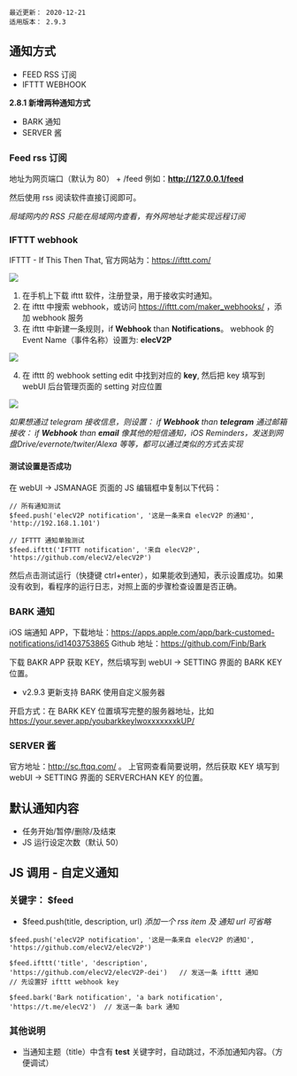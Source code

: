 ```
最近更新： 2020-12-21
适用版本： 2.9.3
```

## 通知方式

- FEED RSS 订阅
- IFTTT WEBHOOK

**2.8.1 新增两种通知方式**
- BARK 通知
- SERVER 酱

### Feed rss 订阅

地址为网页端口（默认为 80） + /feed
例如：**http://127.0.0.1/feed**

然后使用 rss 阅读软件直接订阅即可。

*局域网内的 RSS 只能在局域网内查看，有外网地址才能实现远程订阅*

### IFTTT webhook

IFTTT - If This Then That, 官方网站为：https://ifttt.com/

![](https://raw.githubusercontent.com/elecV2/elecV2P-dei/master/docs/res/iftttnotify.png)

1. 在手机上下载 ifttt 软件，注册登录，用于接收实时通知。
2. 在 ifttt 中搜索 webhook，或访问 https://ifttt.com/maker_webhooks/ ，添加 webhook 服务
3. 在 ifttt 中新建一条规则，if **Webhook** than **Notifications**。 webhook 的 Event Name（事件名称）设置为: **elecV2P**

![](https://raw.githubusercontent.com/elecV2/elecV2P-dei/master/docs/res/setiftttm.jpg)

4. 在 ifttt 的 webhook setting edit 中找到对应的 **key**, 然后把 key 填写到 webUI 后台管理页面的 setting 对应位置

![](https://raw.githubusercontent.com/elecV2/elecV2P-dei/master/docs/res/setifttt.png)

*如果想通过 telegram 接收信息，则设置： if **Webhook** than **telegram***
*通过邮箱接收： if **Webhook** than **email***
*像其他的短信通知，iOS Reminders，发送到网盘Drive/evernote/twiter/Alexa 等等，都可以通过类似的方式去实现*

#### 测试设置是否成功

在 webUI -> JSMANAGE 页面的 JS 编辑框中复制以下代码：

``` JS
// 所有通知测试
$feed.push('elecV2P notification', '这是一条来自 elecV2P 的通知', 'http://192.168.1.101')

// IFTTT 通知单独测试
$feed.ifttt('IFTTT notification', '来自 elecV2P', 'https://github.com/elecV2/elecV2P')
```

然后点击测试运行（快捷键 ctrl+enter），如果能收到通知，表示设置成功。如果没有收到，看程序的运行日志，对照上面的步骤检查设置是否正确。

### BARK 通知

iOS 端通知 APP，下载地址：https://apps.apple.com/app/bark-customed-notifications/id1403753865
Github 地址：https://github.com/Finb/Bark

下载 BAKR APP 获取 KEY，然后填写到 webUI -> SETTING 界面的 BARK KEY 位置。

* v2.9.3 更新支持 BARK 使用自定义服务器

开启方式：在 BARK KEY 位置填写完整的服务器地址，比如 https://your.sever.app/youbarkkeylwoxxxxxxxkUP/

### SERVER 酱

官方地址：http://sc.ftqq.com/ 。 上官网查看简要说明，然后获取 KEY 填写到 webUI -> SETTING 界面的 SERVERCHAN KEY 的位置。

## 默认通知内容

- 任务开始/暂停/删除/及结束
- JS 运行设定次数（默认 50）

## JS 调用 - 自定义通知

### 关键字： $feed

- $feed.push(title, description, url)
*添加一个 rss item 及 通知*
*url 可省略*

``` JS example
$feed.push('elecV2P notification', '这是一条来自 elecV2P 的通知', 'https://github.com/elecV2/elecV2P')

$feed.ifttt('title', 'description', 'https://github.com/elecV2/elecV2P-dei')   // 发送一条 ifttt 通知
// 先设置好 ifttt webhook key

$feed.bark('Bark notification', 'a bark notification', 'https://t.me/elecV2')  // 发送一条 bark 通知
```

### 其他说明

- 当通知主题（title）中含有 **test** 关键字时，自动跳过，不添加通知内容。（方便调试）